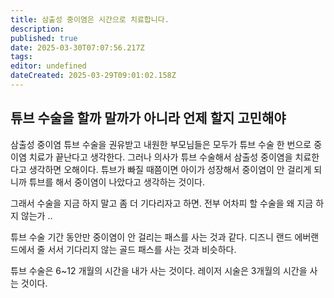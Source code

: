 ```yaml
---
title: 삼출성 중이염은 시간으로 치료합니다.
description: 
published: true
date: 2025-03-30T07:07:56.217Z
tags: 
editor: undefined
dateCreated: 2025-03-29T09:01:02.158Z
---
```


## 튜브 수술을 할까 말까가 아니라 언제 할지 고민해야 
삼출성 중이염 튜브 수술을 권유받고 내원한 부모님들은 모두가 튜브 수술 한 번으로 중이염 치료가 끝난다고 생각한다. 
그러나 의사가 튜브 수술해서 삼출성 중이염을 치료한다고 생각하면 오해이다. 
튜브가 빠질 때쯤이면 아이가 성장해서 중이염이 안 걸리게 되니까 튜브를 해서 중이염이 나았다고 생각하는 것이다. 

그래서 수술을 지금 하지 말고 좀 더 기다리자고 하면. 
전부 어차피 할 수술을 왜 지금 하지 않는가 ..


튜브 수술 기간 동안만 중이염이 안 걸리는 패스를 사는 것과 같다. 
디즈니 랜드 에버랜드에서 줄 서서 기다리지 않는 골드 패스를 사는 것과 비슷하다. 


튜브 수술은 6~12  개월의 시간을 내가 사는 것이다. 
레이저 시술은 3개월의 시간을 사는 것이다. 




